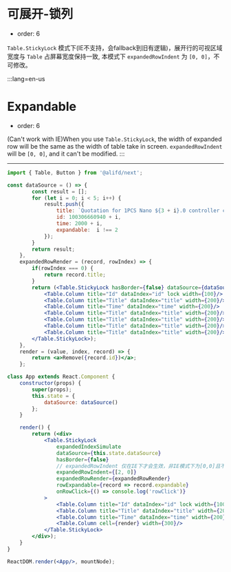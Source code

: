 # 可展开-锁列

- order: 6

 `Table.StickyLock` 模式下(IE不支持，会fallback到旧有逻辑)，展开行的可视区域宽度与 `Table` 占屏幕宽度保持一致, 本模式下 `expandedRowIndent` 为 `[0, 0]`，不可修改。

:::lang=en-us
# Expandable

- order: 6

(Can't work with IE)When you use `Table.StickyLock`, the width of expanded row will be the same as the width of table take in screen. `expandedRowIndent` will be `[0, 0]`, and it can't be modified.
:::

---

````jsx
import { Table, Button } from '@alifd/next';

const dataSource = () => {
        const result = [];
        for (let i = 0; i < 5; i++) {
            result.push({
                title: `Quotation for 1PCS Nano ${3 + i}.0 controller compatible`,
                id: 100306660940 + i,
                time: 2000 + i,
                expandable:  i !== 2
            });
        }
        return result;
    },
    expandedRowRender = (record, rowIndex) => {
        if(rowIndex === 0) {
            return record.title;
        }
        return (<Table.StickyLock hasBorder={false} dataSource={dataSource()}>
            <Table.Column title="Id" dataIndex="id" lock width={100}/>
            <Table.Column title="Title" dataIndex="title" width={200}/>
            <Table.Column title="Time" dataIndex="time" width={200}/>
            <Table.Column title="Title" dataIndex="title" width={200}/>
            <Table.Column title="Title" dataIndex="title" width={200}/>
            <Table.Column title="Title" dataIndex="title" width={200}/>
            <Table.Column title="Title" dataIndex="title" width={200}/>
        </Table.StickyLock>);
    },
    render = (value, index, record) => {
        return <a>Remove({record.id})</a>;
    };

class App extends React.Component {
    constructor(props) {
        super(props);
        this.state = {
            dataSource: dataSource()
        };
    }

    render() {
        return (<div>
            <Table.StickyLock
                expandedIndexSimulate
                dataSource={this.state.dataSource}
                hasBorder={false}
                // expandedRowIndent 仅在IE下才会生效，非IE模式下为[0,0]且不可修改
                expandedRowIndent={[2, 0]}
                expandedRowRender={expandedRowRender}
                rowExpandable={record => record.expandable}
                onRowClick={() => console.log('rowClick')}
            >
                <Table.Column title="Id" dataIndex="id" lock width={100}/>
                <Table.Column title="Title" dataIndex="title" width={200}/>
                <Table.Column title="Time" dataIndex="time" width={200}/>
                <Table.Column cell={render} width={300}/>
            </Table.StickyLock>
        </div>);
    }
}

ReactDOM.render(<App/>, mountNode);
````
